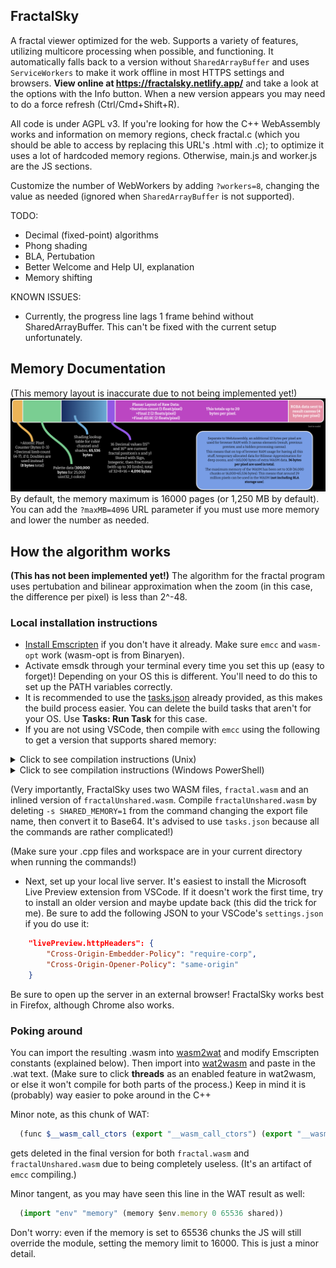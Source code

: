 ## FractalSky
A fractal viewer optimized for the web. Supports a variety of features, utilizing multicore processing when possible, and functioning. It automatically falls back to a version without `SharedArrayBuffer` and uses `ServiceWorkers` to make it work offline in most HTTPS settings and browsers.
**View online at https://fractalsky.netlify.app/** and take a look at the options with the Info button. When a new version appears you may need to do a force refresh (Ctrl/Cmd+Shift+R).

All code is under AGPL v3. If you're looking for how the C++ WebAssembly works and information on memory regions, check fractal.c (which you should be able to access by replacing this URL's .html with .c); to optimize it uses a lot of hardcoded memory regions. Otherwise, main.js and worker.js are the JS sections.

Customize the number of WebWorkers by adding `?workers=8`, changing the value as needed (ignored when `SharedArrayBuffer` is not supported).

TODO:
- Decimal (fixed-point) algorithms
- Phong shading
- BLA, Pertubation
- Better Welcome and Help UI, explanation
- Memory shifting

KNOWN ISSUES:
- Currently, the progress line lags 1 frame behind without SharedArrayBuffer. This can't be fixed with the current setup unfortunately.

## Memory Documentation
(This memory layout is inaccurate due to not being implemented yet!)
![Memory Layout](memoryLayout.png)
By default, the memory maximum is 16000 pages (or 1,250 MB by default). You can add the `?maxMB=4096` URL parameter if you must use more memory and lower the number as needed.

## How the algorithm works
**(This has not been implemented yet!)**
The algorithm for the fractal program uses pertubation and bilinear approximation when the zoom (in this case, the difference per pixel) is less than 2^-48.

### Local installation instructions
- [Install Emscripten](https://emscripten.org/docs/getting_started/downloads.html) if you don't have it already. Make sure `emcc` and `wasm-opt` work (wasm-opt is from Binaryen).
- Activate emsdk through your terminal every time you set this up (easy to forget)! Depending on your OS this is different. You'll need to do this to set up the PATH variables correctly.
- It is recommended to use the [tasks.json](.vscode/tasks.json) already provided, as this makes the build process easier. You can delete the build tasks that aren't for your OS. Use **Tasks: Run Task** for this case.
- If you are not using VSCode, then compile with `emcc` using the following to get a version that supports shared memory:
<details>
<summary>Click to see compilation instructions (Unix)</summary>
emcc -O3 -ffast-math -s SHARED_MEMORY=1 -s SIDE_MODULE=2 -s NODEJS_CATCH_REJECTION=0 -s WASM_BIGINT=0 -Wl, --no-entry -s ALLOW_MEMORY_GROWTH=1 -s EXPORTED_FUNCTIONS=\"['_run','_render']\" -s ERROR_ON_UNDEFINED_SYMBOLS=0 -s DISABLE_EXCEPTION_CATCHING=1 -o fractal.wasm fractal.cpp && { TEMP_WASM=$(mktemp -t wasm_opt_XXXXXX); wasm-opt fractal.wasm -o \"$TEMP_WASM\" -O4 --strip-debug --strip-dwarf --strip-producers --enable-threads && mv \"$TEMP_WASM\" fractal.wasm; }
</details>
<details>
<summary>Click to see compilation instructions (Windows PowerShell)</summary>
emcc -O3 -ffast-math -s SHARED_MEMORY=1 -s SIDE_MODULE=2 -s NODEJS_CATCH_REJECTION=0 -s WASM_BIGINT=0 -Wl,--no-entry -s ALLOW_MEMORY_GROWTH=1 -s EXPORTED_FUNCTIONS="['_run','_render']" -s ERROR_ON_UNDEFINED_SYMBOLS=0 -s DISABLE_EXCEPTION_CATCHING=1 -o fractal.wasm fractal.cpp; if ($LASTEXITCODE -eq 0) { $TEMP_WASM = [System.IO.Path]::GetTempFileName() + ".wasm"; wasm-opt fractal.wasm -o $TEMP_WASM -O4 --strip-debug --strip-dwarf --strip-producers --enable-threads; if ($LASTEXITCODE -eq 0) { Move-Item -Path $TEMP_WASM -Destination fractal.wasm -Force; } else { Write-Error "wasm-opt failed."; } } else { Write-Error "emcc failed."; }
</details>

(Very importantly, FractalSky uses two WASM files, `fractal.wasm` and an inlined version of `fractalUnshared.wasm`. Compile `fractalUnshared.wasm` by deleting `-s SHARED_MEMORY=1` from the command changing the export file name, then convert it to Base64. It's advised to use `tasks.json` because all the commands are rather complicated!)

(Make sure your .cpp files and workspace are in your current directory when running the commands!)
- Next, set up your local live server. It's easiest to install the Microsoft Live Preview extension from VSCode. If it doesn't work the first time, try to install an older version and maybe update back (this did the trick for me). Be sure to add the following JSON to your VSCode's `settings.json` if you do use it:
```json
    "livePreview.httpHeaders": {
        "Cross-Origin-Embedder-Policy": "require-corp",
        "Cross-Origin-Opener-Policy": "same-origin"
    }
```
Be sure to open up the server in an external browser! FractalSky works best in Firefox, although Chrome also works.

### Poking around
You can import the resulting .wasm into [wasm2wat](https://webassembly.github.io/wabt/demo/wasm2wat/) and modify Emscripten constants (explained below). Then import into [wat2wasm](https://webassembly.github.io/wabt/demo/wat2wasm/) and paste in the .wat text. (Make sure to click **threads** as an enabled feature in wat2wasm, or else it won't compile for both parts of the process.) Keep in mind it is (probably) way easier to poke around in the C++

Minor note, as this chunk of WAT:
```js
  (func $__wasm_call_ctors (export "__wasm_call_ctors") (export "__wasm_apply_data_relocs") (type $t0))
```
gets deleted in the final version for both `fractal.wasm` and `fractalUnshared.wasm` due to being completely useless. (It's an artifact of `emcc` compiling.)


Minor tangent, as you may have seen this line in the WAT result as well:
```js
  (import "env" "memory" (memory $env.memory 0 65536 shared))
```

Don't worry: even if the memory is set to 65536 chunks the JS will still override the module, setting the memory limit to 16000. This is just a minor detail.